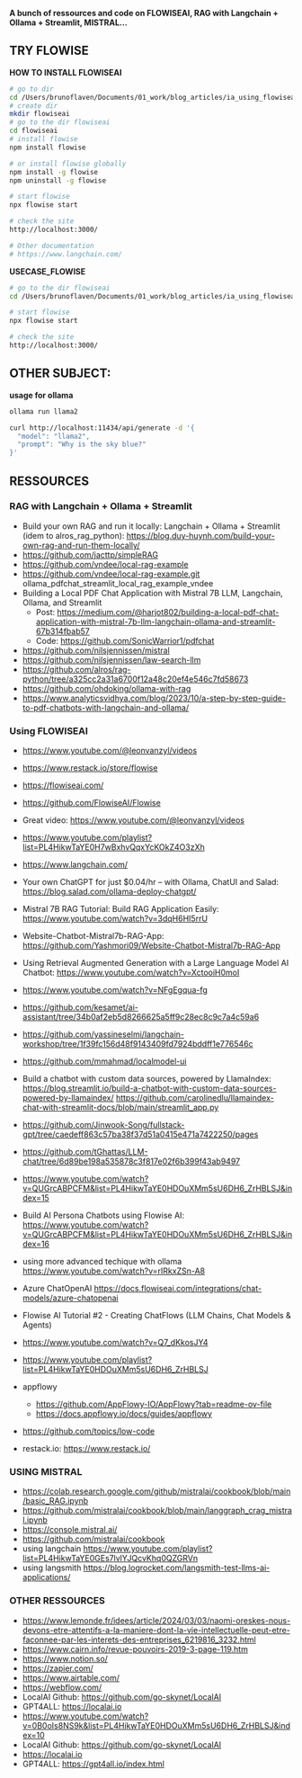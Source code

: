 

**A bunch of ressources and code on  FLOWISEAI, RAG with Langchain + Ollama + Streamlit, MISTRAL...**


## TRY FLOWISE


**HOW TO INSTALL FLOWISEAI**

```bash
# go to dir
cd /Users/brunoflaven/Documents/01_work/blog_articles/ia_using_flowiseai/
# create dir
mkdir flowiseai
# go to the dir flowiseai
cd flowiseai
# install flowise
npm install flowise

# or install flowise globally
npm install -g flowise
npm uninstall -g flowise

# start flowise
npx flowise start

# check the site
http://localhost:3000/

# Other documentation
# https://www.langchain.com/

```


**USECASE_FLOWISE**

```bash
# go to the dir flowiseai
cd /Users/brunoflaven/Documents/01_work/blog_articles/ia_using_flowiseai/flowiseai/

# start flowise
npx flowise start

# check the site
http://localhost:3000/
```

## OTHER SUBJECT:
**usage for ollama**

```bash
ollama run llama2

curl http://localhost:11434/api/generate -d '{
  "model": "llama2",
  "prompt": "Why is the sky blue?"
}'
```


## RESSOURCES

### RAG with Langchain + Ollama + Streamlit
- Build your own RAG and run it locally: Langchain + Ollama + Streamlit (idem to alros_rag_python): https://blog.duy-huynh.com/build-your-own-rag-and-run-them-locally/
- https://github.com/jacttp/simpleRAG
- https://github.com/vndee/local-rag-example
- https://github.com/vndee/local-rag-example.git ollama_pdfchat_streamlit_local_rag_example_vndee
- Building a Local PDF Chat Application with Mistral 7B LLM, Langchain, Ollama, and Streamlit
  + Post: https://medium.com/@harjot802/building-a-local-pdf-chat-application-with-mistral-7b-llm-langchain-ollama-and-streamlit-67b314fbab57
  + Code: https://github.com/SonicWarrior1/pdfchat
- https://github.com/nilsjennissen/mistral
- https://github.com/nilsjennissen/law-search-llm
- https://github.com/alros/rag-python/tree/a325cc2a31a6700f12a48c20ef4e546c7fd58673
- https://github.com/ohdoking/ollama-with-rag
- https://www.analyticsvidhya.com/blog/2023/10/a-step-by-step-guide-to-pdf-chatbots-with-langchain-and-ollama/

### Using FLOWISEAI

- https://www.youtube.com/@leonvanzyl/videos
- https://www.restack.io/store/flowise
- https://flowiseai.com/
- https://github.com/FlowiseAI/Flowise
- Great video: https://www.youtube.com/@leonvanzyl/videos
- https://www.youtube.com/playlist?list=PL4HikwTaYE0H7wBxhvQqxYcKOkZ4O3zXh
- https://www.langchain.com/


- Your own ChatGPT for just $0.04/hr – with Ollama, ChatUI and Salad: https://blog.salad.com/ollama-deploy-chatgpt/

- Mistral 7B RAG Tutorial: Build RAG Application Easily: https://www.youtube.com/watch?v=3dqH6HI5rrU

- Website-Chatbot-Mistral7b-RAG-App: https://github.com/Yashmori09/Website-Chatbot-Mistral7b-RAG-App

- Using Retrieval Augmented Generation with a Large Language Model AI Chatbot: https://www.youtube.com/watch?v=XctooiH0moI

- https://www.youtube.com/watch?v=NFgEgqua-fg

- https://github.com/kesamet/ai-assistant/tree/34b0af2eb5d8266625a5ff9c28ec8c9c7a4c59a6

- https://github.com/yassineselmi/langchain-workshop/tree/1f39fc156d48f9143409fd7924bddff1e776546c

- https://github.com/mmahmad/localmodel-ui

- Build a chatbot with custom data sources, powered by LlamaIndex: https://blog.streamlit.io/build-a-chatbot-with-custom-data-sources-powered-by-llamaindex/
https://github.com/carolinedlu/llamaindex-chat-with-streamlit-docs/blob/main/streamlit_app.py

- https://github.com/Jinwook-Song/fullstack-gpt/tree/caedeff863c57ba38f37d51a0415e471a7422250/pages
- https://github.com/tGhattas/LLM-chat/tree/6d89be198a535878c3f817e02f6b399f43ab9497

- https://www.youtube.com/watch?v=QUGrcABPCFM&list=PL4HikwTaYE0HDOuXMm5sU6DH6_ZrHBLSJ&index=15
- Build AI Persona Chatbots using Flowise AI: https://www.youtube.com/watch?v=QUGrcABPCFM&list=PL4HikwTaYE0HDOuXMm5sU6DH6_ZrHBLSJ&index=16
- using more advanced techique with ollama
https://www.youtube.com/watch?v=rIRkxZSn-A8
- Azure ChatOpenAI
https://docs.flowiseai.com/integrations/chat-models/azure-chatopenai
- Flowise AI Tutorial #2 - Creating ChatFlows (LLM Chains, Chat Models & Agents)
- https://www.youtube.com/watch?v=Q7_dKkosJY4
- https://www.youtube.com/playlist?list=PL4HikwTaYE0HDOuXMm5sU6DH6_ZrHBLSJ
- appflowy
  + https://github.com/AppFlowy-IO/AppFlowy?tab=readme-ov-file
  + https://docs.appflowy.io/docs/guides/appflowy
- https://github.com/topics/low-code
- restack.io: https://www.restack.io/


### USING MISTRAL

- https://colab.research.google.com/github/mistralai/cookbook/blob/main/basic_RAG.ipynb
- https://github.com/mistralai/cookbook/blob/main/langgraph_crag_mistral.ipynb
- https://console.mistral.ai/
- https://github.com/mistralai/cookbook
- using langchain
https://www.youtube.com/playlist?list=PL4HikwTaYE0GEs7lvlYJQcvKhq0QZGRVn
- using langsmith
https://blog.logrocket.com/langsmith-test-llms-ai-applications/


### OTHER RESSOURCES
- https://www.lemonde.fr/idees/article/2024/03/03/naomi-oreskes-nous-devons-etre-attentifs-a-la-maniere-dont-la-vie-intellectuelle-peut-etre-faconnee-par-les-interets-des-entreprises_6219816_3232.html
- https://www.cairn.info/revue-pouvoirs-2019-3-page-119.htm
- https://www.notion.so/
- https://zapier.com/
- https://www.airtable.com/
- https://webflow.com/
- LocalAI Github: https://github.com/go-skynet/LocalAI
- GPT4ALL: https://localai.io
- https://www.youtube.com/watch?v=0B0oIs8NS9k&list=PL4HikwTaYE0HDOuXMm5sU6DH6_ZrHBLSJ&index=10
- LocalAI Github: https://github.com/go-skynet/LocalAI
- https://localai.io
- GPT4ALL: https://gpt4all.io/index.html
